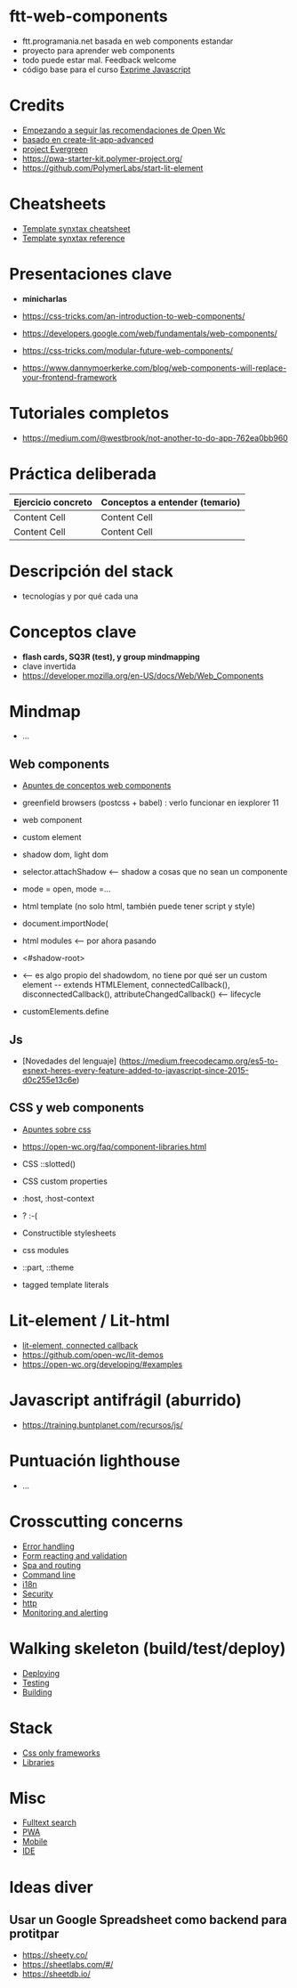 # ftt-web-components

- ftt.programania.net basada en web components estandar
- proyecto para aprender web components
- todo puede estar mal. Feedback welcome
- código base para el curso [Exprime Javascript](https://training.buntplanet.com/cursos/exprime-javascript.html)

# Credits

- [Empezando a seguir las recomendaciones de Open Wc](https://open-wc.org/)
- [basado en create-lit-app-advanced](https://github.com/thepassle/create-lit-app-advanced)
- [project Evergreen](https://github.com/ProjectEvergreen/project-evergreen)
- https://pwa-starter-kit.polymer-project.org/
- https://github.com/PolymerLabs/start-lit-element

# Cheatsheets

- [Template synxtax cheatsheet](https://lit-element.polymer-project.org/guide/templates#template-syntax-cheat-sheet)
- [Template synxtax reference](https://lit-html.polymer-project.org/guide/template-reference)


# Presentaciones clave

- **minicharlas**

- https://css-tricks.com/an-introduction-to-web-components/
- https://developers.google.com/web/fundamentals/web-components/
- https://css-tricks.com/modular-future-web-components/
- https://www.dannymoerkerke.com/blog/web-components-will-replace-your-frontend-framework

# Tutoriales completos

- https://medium.com/@westbrook/not-another-to-do-app-762ea0bb960

# Práctica deliberada

| Ejercicio concreto  | Conceptos a entender (temario) |
| ------------- | ------------- |
| Content Cell  | Content Cell  |
| Content Cell  | Content Cell  |

# Descripción del stack

- tecnologías y por qué cada una

# Conceptos clave 

- **flash cards, SQ3R (test), y group mindmapping**
- clave invertida
- https://developer.mozilla.org/en-US/docs/Web/Web_Components

# Mindmap

- ...

## Web components

- [Apuntes de conceptos web components](./docs/conceptos-web-components.md)

- greenfield browsers (postcss + babel) : verlo funcionar en iexplorer 11
- web component
- custom element
- shadow dom, light dom
- selector.attachShadow <-- shadow a cosas que no sean un componente
- mode = open, mode =...
- html template (no solo html, también puede tener script y style)
- document.importNode(
- html modules <-- por ahora pasando
- <#shadow-root>
- <slot> <-- es algo propio del shadowdom, no tiene por qué ser un custom element
-- extends HTMLElement, connectedCallback(), disconnectedCallback(), attributeChangedCallback() <-- lifecycle
- customElements.define
  
## Js

- [Novedades del lenguaje] (https://medium.freecodecamp.org/es5-to-esnext-heres-every-feature-added-to-javascript-since-2015-d0c255e13c6e)


## CSS y web components

- [Apuntes sobre css](./docs/web-components-and-css.md)
- https://open-wc.org/faq/component-libraries.html

- CSS ::slotted()
- CSS custom properties
- :host, :host-context
- <link>? :-(
- Constructible stylesheets
- css modules
- ::part, ::theme
- tagged template literals

# Lit-element / Lit-html

- [lit-element, connected callback](https://github.com/Polymer/lit-element/blob/master/docs/_guide/events.md)
- https://github.com/open-wc/lit-demos
- https://open-wc.org/developing/#examples

# Javascript antifrágil (aburrido)

- https://training.buntplanet.com/recursos/js/

# Puntuación lighthouse

- ...

# Crosscutting concerns

- [Error handling](./docs/misc-others.md#errors)
- [Form reacting and validation](https://github.com/luisartola/ftt-web-components/blob/master/docs/misc-others.md#form-validation)
- [Spa and routing](./docs/misc-others.md#spa-routing)
- [Command line](./docs/misc-others.md#command-line)
- [i18n](./docs/misc-others.md#i18n)
- [Security](./docs/misc-others.md#security)
- [http](./docs/misc-others.md#https)
- [Monitoring and alerting](./docs/misc-others.md#monitoring-and-alerting)

# Walking skeleton (build/test/deploy)

- [Deploying](./docs/delivery-netlify.md)
- [Testing](./docs/misc-others.md#test)
- [Building](./docs/misc-others.md#build)

# Stack

- [Css only frameworks](./docs/misc-others.md#css-only-bulma)
- [Libraries](./docs/misc-others.md#libraries)

# Misc

- [Fulltext search](./docs/misc-others.md#fulltext-search)
- [PWA](./docs/pwa.md)
- [Mobile](./docs/misc-others.md#cordoba)
- [IDE](./docs/misc-others.md#ide)

# Ideas diver

## Usar un Google Spreadsheet como backend para protitpar

- https://sheety.co/
- https://sheetlabs.com/#/
- https://sheetdb.io/
 
